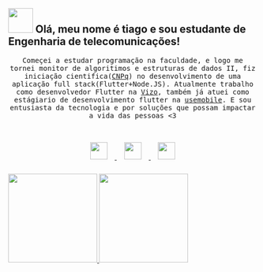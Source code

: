 ## <img src="https://raw.githubusercontent.com/alexnaiman/alexnaiman/master/resources/welcomeglitch.gif" width="50px" /> Olá, meu nome é tiago e sou estudante de Engenharia de telecomunicações!

<p align="center" >
  <samp>
   Começei a estudar programação na faculdade, e logo me tornei monitor de algoritimos e estruturas de dados II, fiz iniciação cientifica(<a href="https://www.gov.br/cnpq/pt-br">CNPq</a>) no desenvolvimento de uma aplicação full stack(Flutter+Node.JS). Atualmente trabalho como desenvolvedor Flutter na <a href="https://vizo.dev">Vizo</a>, também já atuei como estágiario de desenvolvimento flutter na <a href="https://usemobile.com.br/">usemobile</a>. E sou entusiasta da tecnologia e por soluções que possam impactar a vida das pessoas <3
</samp>
<samp>
  </samp>
  <br/>
  <br/>
</p>


<p align="center">
  <a href="https://www.linkedin.com/in/tiago-rezende-274a1318a/">
    <img src="https://raw.githubusercontent.com/alexnaiman/alexnaiman/master/resources/linkedin.webp"  width="35px" style="margin: 15px;" />
  </a>
  <a href="https://www.instagram.com/tiagoo_rezendee/">
    <img src="https://raw.githubusercontent.com/alexnaiman/alexnaiman/master/resources/instagram.webp"  width="35px" style="margin: 15px;" />
  </a>
  <a href="mailto:tiagoguiu98@gmail.com">
    <img src="https://raw.githubusercontent.com/alexnaiman/alexnaiman/master/resources/gmail.png" height="35px" style="margin: 15px;" />
  </a>
</p>
<div>
  <a href="https://github.com/tiagoguiu">
  <img height="180em" src="https://github-readme-stats.vercel.app/api?username=tiagoguiu&show_icons=true&theme=dracula&include_all_commits=true&count_private=true"/>
  <img height="180em" src="https://github-readme-stats.vercel.app/api/top-langs/?username=tiagoguiu&layout=compact&langs_count=7&theme=dracula"/>
</div>

<br/><br/>
